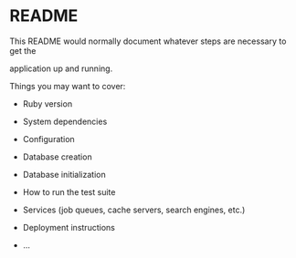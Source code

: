 # README

This README would normally document whatever steps are necessary to get the                         

application up and running.          
  
Things you may want to cover:                                                                            
                                            
* Ruby version                        
              
* System dependencies                                                              
                                            
* Configuration                       
                  
* Database creation        
    
* Database initialization          

* How to run the test suite

* Services (job queues, cache servers, search engines, etc.)

* Deployment instructions
  
* ...
